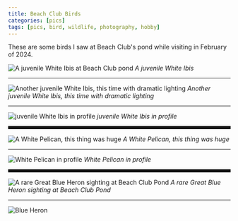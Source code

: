 ```yaml
---
title: Beach Club Birds
categories: [pics]
tags: [pics, bird, wildlife, photography, hobby]
---
```


These are some birds I saw at Beach Club's pond while visiting in February of 2024.

![A juvenile White Ibis at Beach Club pond](/assets/images/2024-02-24-sebastion-inlet-1.JPG)
_A juvenile White Ibis_

---

![Another juvenile White Ibis, this time with dramatic lighting](/assets/images/2024-02-24-sebastion-inlet-3.JPG)
_Another juvenile White Ibis, this time with dramatic lighting_

---

![juvenile White Ibis in profile](/assets/images/2024-02-24-sebastion-inlet-5.JPG)
_juvenile White Ibis in profile_

<hr style="border:3px solid #000000">

![A White Pelican, this thing was huge](/assets/images/2024-02-24-sebastion-inlet-2.JPG)
_A White Pelican, this thing was huge_

---

![White Pelican in profile](/assets/images/2024-02-24-sebastion-inlet-6.JPG)
_White Pelican in profile_

<hr style="border:3px solid #000000">

![A rare Great Blue Heron sighting at Beach Club Pond](/assets/images/2024-02-24-sebastion-inlet-4.JPG)
_A rare Great Blue Heron sighting at Beach Club Pond_

---

![Blue Heron](/assets/images/2024-02-24-sebastion-inlet-7.JPG)


